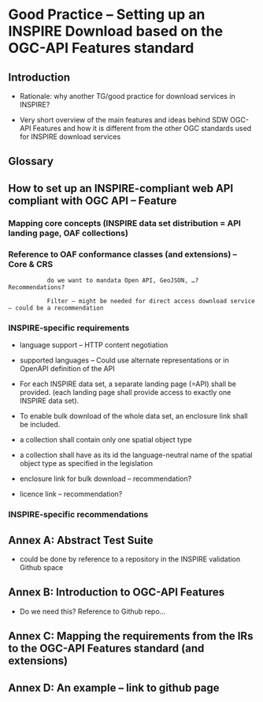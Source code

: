 # Good Practice – Setting up an INSPIRE Download based on the OGC-API Features standard


## Introduction


- Rationale: why another TG/good practice for download services in INSPIRE?

- Very short overview of the main features and ideas behind SDW OGC-API Features and how it is different from the other OGC standards used for INSPIRE download services


## Glossary


## How to set up an INSPIRE-compliant web API compliant with OGC API – Feature


### Mapping core concepts (INSPIRE data set distribution = API landing page, OAF collections)


### Reference to OAF conformance classes (and extensions) – Core & CRS

               do we want to mandata Open API, GeoJSON, …? Recommendations?

               Filter – might be needed for direct access download service – could be a recommendation


### INSPIRE-specific requirements

- language support – HTTP content negotiation

- supported languages – Could use alternate representations or in OpenAPI definition of the API

- For each INSPIRE data set, a separate landing page (=API) shall be provided. (each landing page shall provide access to exactly one INSPIRE data set).

- To enable bulk download of the whole data set, an enclosure link shall be included.

- a collection shall contain only one spatial object type

- a collection shall have as its id the language-neutral name of the spatial object type as specified in the legislation

- enclosure link for bulk download – recommendation?

- licence link – recommendation?


### INSPIRE-specific recommendations


## Annex A: Abstract Test Suite

- could be done by reference to a repository in the INSPIRE validation Github space


## Annex B: Introduction to OGC-API Features

- Do we need this? Reference to Github repo…


## Annex C: Mapping the requirements from the IRs to the OGC-API Features standard (and extensions)


## Annex D: An example – link to github page
